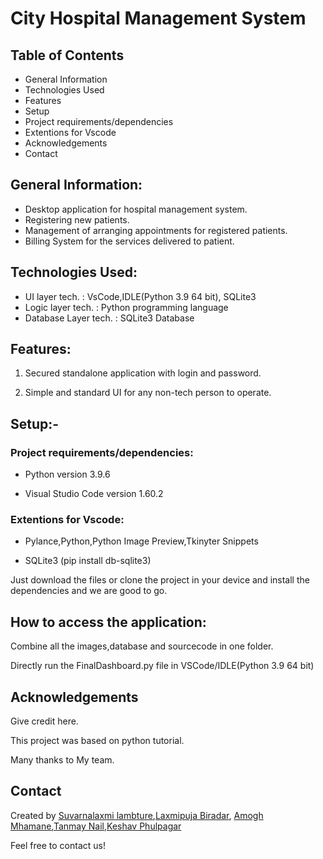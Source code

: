 # City Hospital Management System
## **Table of Contents**
- General Information
- Technologies Used
- Features
- Setup
- Project requirements/dependencies
- Extentions for Vscode
- Acknowledgements
- Contact

## **General Information:**

- Desktop application for hospital management system.
- Registering new patients.
- Management of arranging appointments for registered patients.
- Billing System for the services delivered to patient.

## **Technologies Used:**

- UI layer tech. : VsCode,IDLE(Python  3.9 64 bit), SQLite3
- Logic layer tech. : Python programming language
- Database Layer tech. : SQLite3 Database

## **Features:**

1. Secured standalone application with login and password. 

2. Simple and standard UI for any non-tech person to operate.

## **Setup:-**

### **Project requirements/dependencies:**

- Python version 3.9.6

- Visual Studio Code version 1.60.2

### Extentions for Vscode:

- Pylance,Python,Python Image Preview,Tkinyter Snippets

- SQLite3 (pip install db-sqlite3)

Just download the files or clone the project in your device and install the dependencies and we are good to go.

## **How to access the application:**

Combine all the images,database and sourcecode in one folder.

Directly run the FinalDashboard.py file in VSCode/IDLE(Python 3.9  64 bit)

## **Acknowledgements**

Give credit here. 

This project was based on python tutorial.

Many thanks to My team.

## **Contact**

Created by [Suvarnalaxmi lambture](https://pages.github.com/suvarnalaxmi),[Laxmipuja Biradar](https://pages.github.com/laxmipuja),
[Amogh Mhamane](https://pages.github.com/Mhamaneamogh50),[Tanmay Nail](https://pages.github.com/tanmaynaik),[Keshav Phulpagar](https://pages.github.com/Keshavphulpagar)

Feel free to contact us!
